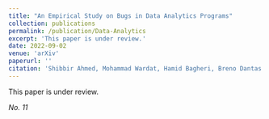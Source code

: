 ```yaml
---
title: "An Empirical Study on Bugs in Data Analytics Programs"
collection: publications
permalink: /publication/Data-Analytics
excerpt: 'This paper is under review.'
date: 2022-09-02
venue: 'arXiv'
paperurl: ''
citation: 'Shibbir Ahmed, Mohammad Wardat, Hamid Bagheri, Breno Dantas Cruz, and Hridesh Rajan, An Empirical Study on Bugs in Data Analytics Programs. (Under Review).'
---
```

This paper is under review.

<!-- [Download paper here]() -->

<i>No. 11</i>